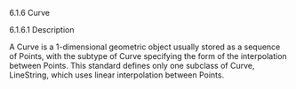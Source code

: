6.1.6 Curve

6.1.6.1 Description

A Curve is a 1-dimensional geometric object usually stored as a sequence of Points, with the subtype of Curve
specifying the form of the interpolation between Points. This standard defines only one subclass of Curve,
LineString, which uses linear interpolation between Points. 